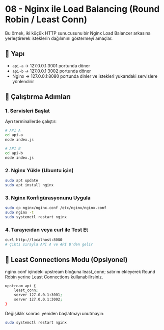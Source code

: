 # 08 - Nginx ile Load Balancing (Round Robin / Least Conn)

Bu örnek, iki küçük HTTP sunucusunu bir Nginx Load Balancer arkasına yerleştirerek isteklerin dağılımını göstermeyi amaçlar.

## 🧱 Yapı

- `api-a` → 127.0.0.1:3001 portunda döner
- `api-b` → 127.0.0.1:3002 portunda döner
- Nginx → 127.0.0.1:8080 portunda dinler ve istekleri yukarıdaki servislere yönlendirir

## 🚀 Çalıştırma Adımları

### 1. Servisleri Başlat

Ayrı terminallerde çalıştır:

```bash
# API A
cd api-a
node index.js

# API B
cd api-b
node index.js
```

### 2. Nginx Yükle (Ubuntu için)
```bash
sudo apt update
sudo apt install nginx
```

### 3. Nginx Konfigürasyonunu Uygula
```bash
sudo cp nginx/nginx.conf /etc/nginx/nginx.conf
sudo nginx -t
sudo systemctl restart nginx
```

### 4. Tarayıcıdan veya curl ile Test Et
```bash
curl http://localhost:8080
# Çıktı sırayla API A ve API B'den gelir
```

## 🔄 Least Connections Modu (Opsiyonel)
nginx.conf içindeki upstream bloğuna least_conn; satırını ekleyerek Round Robin yerine Least Connections kullanabilirsiniz.

```bash
upstream api {
    least_conn;
    server 127.0.0.1:3001;
    server 127.0.0.1:3002;
}
```
Değişiklik sonrası yeniden başlatmayı unutmayın:
```bash
sudo systemctl restart nginx
```